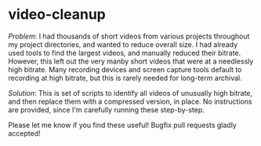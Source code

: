 # video-cleanup

*Problem*: I had thousands of short videos from various projects throughout my project directories, and wanted to reduce overall size. I had already used tools to find the largest videos, and manually reduced their bitrate. However, this left out the very manby short videos that were at a needlessly high bitrate. Many recording devices and screen capture tools default to recording at high bitrate, but this is rarely needed for long-term archival.

*Solution*: This is set of scripts to identify all videos of unusually high bitrate, and then replace them with a compressed version, in place. No instructions are provided, since I'm carefully running these step-by-step.

Please let me know if you find these useful! Bugfix pull requests gladly accepted!
